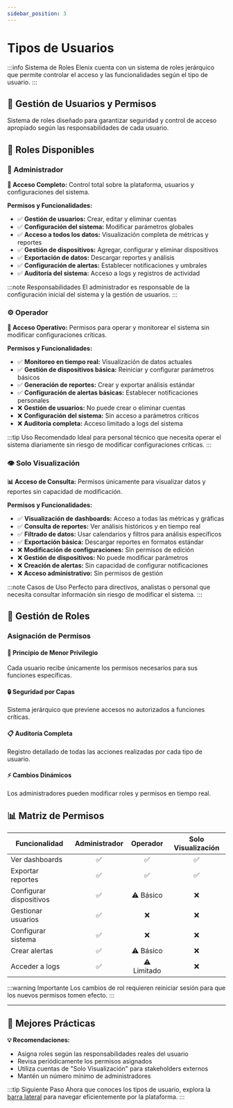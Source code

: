 ```yaml
---
sidebar_position: 3
---
```


# Tipos de Usuarios

:::info Sistema de Roles
Elenix cuenta con un sistema de roles jerárquico que permite controlar el acceso y las funcionalidades según el tipo de usuario.
:::

<div className="hero-banner">
  <div className="hero-content">
    <h2>👥 Gestión de Usuarios y Permisos</h2>
    <p>Sistema de roles diseñado para garantizar seguridad y control de acceso apropiado según las responsabilidades de cada usuario.</p>
  </div>
</div>

## 🔐 Roles Disponibles

### 👑 Administrador

<div className="callout callout-info">
  <strong>🎯 Acceso Completo:</strong> Control total sobre la plataforma, usuarios y configuraciones del sistema.
</div>

**Permisos y Funcionalidades:**

- ✅ **Gestión de usuarios:** Crear, editar y eliminar cuentas
- ✅ **Configuración del sistema:** Modificar parámetros globales
- ✅ **Acceso a todos los datos:** Visualización completa de métricas y reportes
- ✅ **Gestión de dispositivos:** Agregar, configurar y eliminar dispositivos
- ✅ **Exportación de datos:** Descargar reportes y análisis
- ✅ **Configuración de alertas:** Establecer notificaciones y umbrales
- ✅ **Auditoría del sistema:** Acceso a logs y registros de actividad

:::note Responsabilidades
El administrador es responsable de la configuración inicial del sistema y la gestión de usuarios.
:::

### ⚙️ Operador

<div className="callout callout-warning">
  <strong>🔧 Acceso Operativo:</strong> Permisos para operar y monitorear el sistema sin modificar configuraciones críticas.
</div>

**Permisos y Funcionalidades:**

- ✅ **Monitoreo en tiempo real:** Visualización de datos actuales
- ✅ **Gestión de dispositivos básica:** Reiniciar y configurar parámetros básicos
- ✅ **Generación de reportes:** Crear y exportar análisis estándar
- ✅ **Configuración de alertas básicas:** Establecer notificaciones personales
- ❌ **Gestión de usuarios:** No puede crear o eliminar cuentas
- ❌ **Configuración del sistema:** Sin acceso a parámetros críticos
- ❌ **Auditoría completa:** Acceso limitado a logs del sistema

:::tip Uso Recomendado
Ideal para personal técnico que necesita operar el sistema diariamente sin riesgo de modificar configuraciones críticas.
:::

### 👁️ Solo Visualización

<div className="callout callout-tip">
  <strong>📊 Acceso de Consulta:</strong> Permisos únicamente para visualizar datos y reportes sin capacidad de modificación.
</div>

**Permisos y Funcionalidades:**

- ✅ **Visualización de dashboards:** Acceso a todas las métricas y gráficas
- ✅ **Consulta de reportes:** Ver análisis históricos y en tiempo real
- ✅ **Filtrado de datos:** Usar calendarios y filtros para análisis específicos
- ✅ **Exportación básica:** Descargar reportes en formatos estándar
- ❌ **Modificación de configuraciones:** Sin permisos de edición
- ❌ **Gestión de dispositivos:** No puede modificar parámetros
- ❌ **Creación de alertas:** Sin capacidad de configurar notificaciones
- ❌ **Acceso administrativo:** Sin permisos de gestión

:::note Casos de Uso
Perfecto para directivos, analistas o personal que necesita consultar información sin riesgo de modificar el sistema.
:::

## 🔄 Gestión de Roles

### Asignación de Permisos

<div className="feature-grid">
  <div className="feature-card">
    <h4>🎯 Principio de Menor Privilegio</h4>
    <p>Cada usuario recibe únicamente los permisos necesarios para sus funciones específicas.</p>
  </div>
  <div className="feature-card">
    <h4>🔒 Seguridad por Capas</h4>
    <p>Sistema jerárquico que previene accesos no autorizados a funciones críticas.</p>
  </div>
  <div className="feature-card">
    <h4>📋 Auditoría Completa</h4>
    <p>Registro detallado de todas las acciones realizadas por cada tipo de usuario.</p>
  </div>
  <div className="feature-card">
    <h4>⚡ Cambios Dinámicos</h4>
    <p>Los administradores pueden modificar roles y permisos en tiempo real.</p>
  </div>
</div>

## 📊 Matriz de Permisos

| Funcionalidad | Administrador | Operador | Solo Visualización |
|---------------|:-------------:|:--------:|:------------------:|
| Ver dashboards | ✅ | ✅ | ✅ |
| Exportar reportes | ✅ | ✅ | ✅ |
| Configurar dispositivos | ✅ | ⚠️ Básico | ❌ |
| Gestionar usuarios | ✅ | ❌ | ❌ |
| Configurar sistema | ✅ | ❌ | ❌ |
| Crear alertas | ✅ | ⚠️ Básico | ❌ |
| Acceder a logs | ✅ | ⚠️ Limitado | ❌ |

:::warning Importante
Los cambios de rol requieren reiniciar sesión para que los nuevos permisos tomen efecto.
:::

---

## 🚀 Mejores Prácticas

<div className="callout callout-info">
  <strong>💡 Recomendaciones:</strong>
  <ul>
    <li>Asigna roles según las responsabilidades reales del usuario</li>
    <li>Revisa periódicamente los permisos asignados</li>
    <li>Utiliza cuentas de "Solo Visualización" para stakeholders externos</li>
    <li>Mantén un número mínimo de administradores</li>
  </ul>
</div>

:::tip Siguiente Paso
Ahora que conoces los tipos de usuario, explora la [barra lateral](./barra-lateral.md) para navegar eficientemente por la plataforma.
:::
